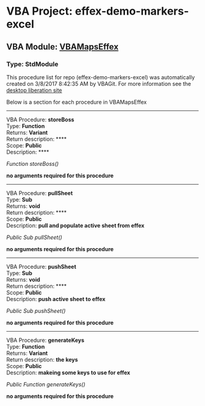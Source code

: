 # VBA Project: **effex-demo-markers-excel**
## VBA Module: **[VBAMapsEffex](/scripts/VBAMapsEffex.vba "source is here")**
### Type: StdModule  

This procedure list for repo (effex-demo-markers-excel) was automatically created on 3/8/2017 8:42:35 AM by VBAGit.
For more information see the [desktop liberation site](http://ramblings.mcpher.com/Home/excelquirks/drivesdk/gettinggithubready "desktop liberation")

Below is a section for each procedure in VBAMapsEffex

---
VBA Procedure: **storeBoss**  
Type: **Function**  
Returns: **Variant**  
Return description: ****  
Scope: **Public**  
Description: ****  

*Function storeBoss()*  

**no arguments required for this procedure**


---
VBA Procedure: **pullSheet**  
Type: **Sub**  
Returns: **void**  
Return description: ****  
Scope: **Public**  
Description: **pull and populate active sheet from effex**  

*Public Sub pullSheet()*  

**no arguments required for this procedure**


---
VBA Procedure: **pushSheet**  
Type: **Sub**  
Returns: **void**  
Return description: ****  
Scope: **Public**  
Description: **push active sheet to effex**  

*Public Sub pushSheet()*  

**no arguments required for this procedure**


---
VBA Procedure: **generateKeys**  
Type: **Function**  
Returns: **Variant**  
Return description: **the keys**  
Scope: **Public**  
Description: **makeing some keys to use for effex**  

*Public Function generateKeys()*  

**no arguments required for this procedure**
